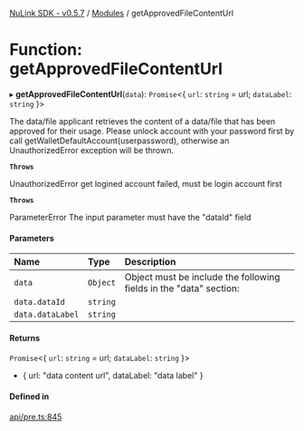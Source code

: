 [NuLink SDK - v0.5.7](../README.md) / [Modules](../modules.md) / getApprovedFileContentUrl

# Function: getApprovedFileContentUrl

▸ **getApprovedFileContentUrl**(`data`): `Promise`<{ `url`: `string` = url; `dataLabel`: `string`  }\>

The data/file applicant retrieves the content of a data/file that has been approved for their usage.
Please unlock account with your password first by call getWalletDefaultAccount(userpassword), otherwise an UnauthorizedError exception will be thrown.

**`Throws`**

UnauthorizedError get logined account failed, must be login account first

**`Throws`**

ParameterError The input parameter must have the "dataId" field

#### Parameters

| Name | Type | Description |
| :------ | :------ | :------ |
| `data` | `Object` | Object must be include the following fields in the "data" section: |
| `data.dataId` | `string` |  |
| `data.dataLabel` | `string` |  |

#### Returns

`Promise`<{ `url`: `string` = url; `dataLabel`: `string`  }\>

- { url: "data content url", dataLabel: "data label" }

#### Defined in

[api/pre.ts:845](https://github.com/NuLink-network/nulink-sdk/blob/65ffe0d/src/api/pre.ts#L845)
